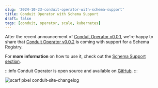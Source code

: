 ```yaml
---
slug: '2024-10-23-conduit-operator-with-schema-support'
title: Conduit Operator with Schema Support
draft: false
tags: [conduit, operator, scale, kubernetes]
---
```


After the recent announcement of [Conduit Operator v0.0.1](/changelog/2024-10-17-conduit-operator), we're happy to share that [Conduit Operator v0.0.2](https://github.com/ConduitIO/conduit-operator/releases/tag/v0.0.2) is coming with support for a Schema Registry.

<!--truncate-->

For **more information** on how to use it, check out the [Schema Support section](/docs/scaling/conduit-operator#schema-support).

:::info
Conduit Operator is open source and available on [GitHub](https://github.com/ConduitIO/conduit-operator).
:::

![scarf pixel conduit-site-changelog](https://static.scarf.sh/a.png?x-pxid=b43cda70-9a98-4938-8857-471cc05e99c5)